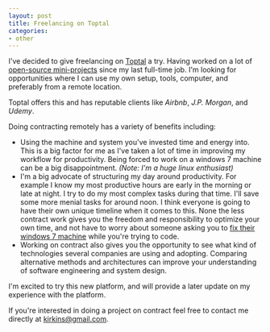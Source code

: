 ```yaml
---
layout: post
title: Freelancing on Toptal
categories:
- other
---
```


I've decided to give freelancing on [Toptal](https://www.toptal.com/) a try. Having worked on a lot of [open-source mini-projects](https://github.com/kirkins?tab=repositories) since my last full-time job. I'm looking for opportunities where I can use my own setup, tools, computer, and preferably from a remote location.

Toptal offers this and has reputable clients like _Airbnb_, _J.P. Morgan_, and _Udemy_.

Doing contracting remotely has a variety of benefits including:

* Using the machine and system you've invested time and energy into. This is a big factor for me as I've taken a lot of time in improving my workflow for productivity. Being forced to work on a windows 7 machine can be a big disappointment. _(Note: I'm a huge linux enthusiast)_
* I'm a big advocate of structuring my day around productivity. For example I know my most productive hours are early in the morning or late at night. I try to do my most complex tasks during that time. I'll save some more menial tasks for around noon. I think everyone is going to have their own unique timeline when it comes to this. None the less contract work gives you the freedom and responsibility to optimize your own time, and not have to worry about someone asking you to [fix their windows 7 machine](https://xkcd.com/627/) while you're trying to code.
* Working on contract also gives you the opportunity to see what kind of technologies several companies are using and adopting. Comparing alternative methods and architectures can improve your understanding of software engineering and system design.

I'm excited to try this new platform, and will provide a later update on my experience with the platform. 

If you're interested in doing a project on contract feel free to contact me directly at [kirkins@gmail.com](mailto:kirkins@gmail.com?Subject=Freelance).
